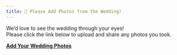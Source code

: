 ```yaml
---
title: 📸 Please Add Photos from the Wedding!
---
```

We’d love to see the wedding through your eyes!  
Please click the link below to upload and share any photos you took.

[**Add Your Wedding Photos**](https://photos.google.com/share/AF1QipPjLEWMCM4Cq0skMBoMqByLBZg6aPNBfadCAAxoNTRhr-HYWhSg-e7ebxxmO4tELA?key=UXgzSVNzWjAyTlhFZk9aT1htNFFuYTh5ZFNJZzRB)

